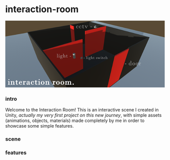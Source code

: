 # interaction-room
<p align="center">
  <img src="https://github.com/tsantilas/interaction-room/blob/main/Images/interaction_room_banner.png?raw=true">
</p>

### intro
Welcome to the Interaction Room! This is an interactive scene I created in Unity,<i> actually my very first project on this new journey</i>, with simple assets (animations, objects, materials) made completely by me in order to showcase some simple features.

### scene

### features
